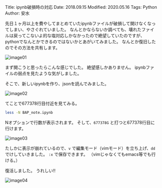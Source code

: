 Title: ipynb破損時の対応
Date: 2018.09.15
Modified: 2020.05.16
Tags: Python
Author: 安水

先日１ヶ月以上を費やしてまとめていたipynbファイルが破損して開けなくなってしまい、やさぐれていました。
なんとかならないか調べても、壊れたファイルは戻ってこないよ的な塩対応しかなかったので絶望していたのですが、pythonでなんとかできるのではないかとあがいてみました。
なんとか復旧したのでその方法を共有します。

![image01]({attach}./images/ipynb_broken_figs/image01.png)

まず開こうと思ったらこんな感じでした。
絶望感しかありません。
ipynbファイルの弱点を見たような気がしました。

そこで、新しいipynbを作り、jsonを読んでみました。

![image02]({attach}./images/ipynb_broken_figs/image02.png)

てことで677378行目付近を見てみる。

```bash
less -N BAP_note.ipynb
```

Nオプションで行数が表示されます。
そして、`677378G` と打つと677378行目に行けます。

![image03]({attach}./images/ipynb_broken_figs/image03.png)

たしかに表示が崩れているので、`v` で編集モード（vimモード）を立ち上げ、`dd` でけしていきました。
`:x` で保存できます。
（vimじゃなくてもemacs等でも行ける。）

復活しました。
うれしい!!

![image04]({attach}./images/ipynb_broken_figs/image04.png)
